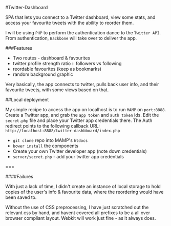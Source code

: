#Twitter-Dashboard

SPA that lets you connect to a Twitter dashboard, view some stats, and access your favourite tweets with the ability to reorder them.

I will be using `PHP` to perform the authentication dance to the `Twitter API`. From authentication, `Backbone` will take over to deliver the app.

###Features
* Two routes - dashboard & favourites
* twitter profile strength ratio :: followers vs following
* reordable favourites (keep as bookmarks)
* random background graphic

Very basically, the app connects to twitter, pulls back user info, and their favourite tweets, with some views based on that.


##Local deployment

My simple recipe to access the app on localhost is to run `MAMP` on `port:8888`. Create a Twitter app, and grab the `app token` and `auth token` ids. Edit the `secret.php` file and place your Twitter app credentials there. The Auth redirect points to the following callback URL: `http://localhost:8888/twitter-dashbboard/index.php`

* `git clone` repo into MAMP's `htdocs`
* `bower install` the components
* Create your own Twitter developer app (note down credentials)
* `server/secret.php` - add your twitter app credentials

===

####Failures

With just a lack of time, I didn't create an instance of local storage to hold copies of the user's info & favourite data, where the reordering would have been saved to.

Without the use of CSS preprocessing, I have just scratched out the relevant css by hand, and havent covered all prefixes to be a all over browser compliant layout. Webkit will work just fine - as it always does.

